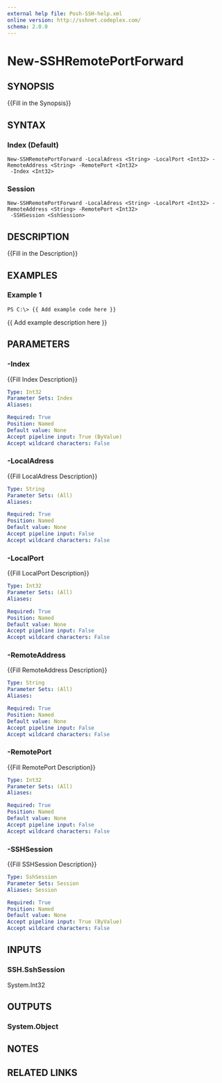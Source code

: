 ```yaml
---
external help file: Posh-SSH-help.xml
online version: http://sshnet.codeplex.com/
schema: 2.0.0
---
```


# New-SSHRemotePortForward

## SYNOPSIS
{{Fill in the Synopsis}}

## SYNTAX

### Index (Default)
```
New-SSHRemotePortForward -LocalAdress <String> -LocalPort <Int32> -RemoteAddress <String> -RemotePort <Int32>
 -Index <Int32>
```

### Session
```
New-SSHRemotePortForward -LocalAdress <String> -LocalPort <Int32> -RemoteAddress <String> -RemotePort <Int32>
 -SSHSession <SshSession>
```

## DESCRIPTION
{{Fill in the Description}}

## EXAMPLES

### Example 1
```
PS C:\> {{ Add example code here }}
```

{{ Add example description here }}

## PARAMETERS

### -Index
{{Fill Index Description}}

```yaml
Type: Int32
Parameter Sets: Index
Aliases: 

Required: True
Position: Named
Default value: None
Accept pipeline input: True (ByValue)
Accept wildcard characters: False
```

### -LocalAdress
{{Fill LocalAdress Description}}

```yaml
Type: String
Parameter Sets: (All)
Aliases: 

Required: True
Position: Named
Default value: None
Accept pipeline input: False
Accept wildcard characters: False
```

### -LocalPort
{{Fill LocalPort Description}}

```yaml
Type: Int32
Parameter Sets: (All)
Aliases: 

Required: True
Position: Named
Default value: None
Accept pipeline input: False
Accept wildcard characters: False
```

### -RemoteAddress
{{Fill RemoteAddress Description}}

```yaml
Type: String
Parameter Sets: (All)
Aliases: 

Required: True
Position: Named
Default value: None
Accept pipeline input: False
Accept wildcard characters: False
```

### -RemotePort
{{Fill RemotePort Description}}

```yaml
Type: Int32
Parameter Sets: (All)
Aliases: 

Required: True
Position: Named
Default value: None
Accept pipeline input: False
Accept wildcard characters: False
```

### -SSHSession
{{Fill SSHSession Description}}

```yaml
Type: SshSession
Parameter Sets: Session
Aliases: Session

Required: True
Position: Named
Default value: None
Accept pipeline input: True (ByValue)
Accept wildcard characters: False
```

## INPUTS

### SSH.SshSession
System.Int32


## OUTPUTS

### System.Object

## NOTES

## RELATED LINKS


